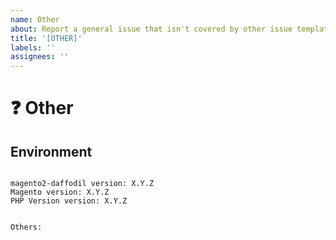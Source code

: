 ```yaml
---
name: Other
about: Report a general issue that isn't covered by other issue templates.
title: '[OTHER]'
labels: ''
assignees: ''
---
```


<!--
PLEASE HELP US PROCESS GITHUB ISSUES FASTER BY PROVIDING THE FOLLOWING INFORMATION.

ISSUES MISSING IMPORTANT INFORMATION MAY BE CLOSED WITHOUT INVESTIGATION.
-->

# :question: Other
<!-- If you're asking a question, have you searched through Github first? -->


## Environment

<pre><code>
magento2-daffodil version: X.Y.Z
Magento version: X.Y.Z 
PHP Version version: X.Y.Z 
<!-- Check whether this is still an issue in the most recent magento2-daffodil version -->

Others:
<!-- Anything else relevant?  Operating system version, IDE, package manager, HTTP server, ... -->
</code></pre>